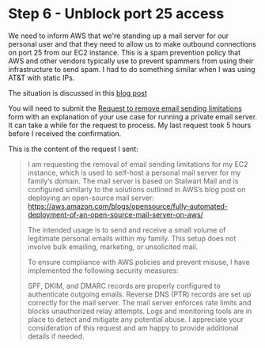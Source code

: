 # Step 6 - Unblock port 25 access

We need to inform AWS that we're standing up a mail server for our personal user and that
they need to allow us to make outbound connections on port 25 from our EC2 instance.  This
is a spam prevention policy that AWS and other vendors typically use to prevent spammers from
using their infrastructure to send spam. I had to do something similar when I was using AT&T
with static IPs.

The situation is discussed in this [blog post](https://repost.aws/knowledge-center/ec2-port-25-throttle)

You will need to submit the [Request to remove email sending limitations](https://support.console.aws.amazon.com/support/contacts#/rdns-limits) form with an explanation of your use case for running a private email server. It can take a while for the request to process.  My last request took 5 hours before I received the confirmation.

This is the content of the request I sent:

>I am requesting the removal of email sending limitations for my EC2 instance, which is used to self-host a personal mail server for my family’s domain. The mail server is based on Stalwart Mail and is configured similarly to the solutions outlined in AWS’s blog post on deploying an open-source mail server: https://aws.amazon.com/blogs/opensource/fully-automated-deployment-of-an-open-source-mail-server-on-aws/
>
>The intended usage is to send and receive a small volume of legitimate personal emails within my family. This setup does not involve bulk emailing, marketing, or unsolicited mail.
>
>To ensure compliance with AWS policies and prevent misuse, I have implemented the following security measures:
>
>SPF, DKIM, and DMARC records are properly configured to authenticate outgoing emails.
>Reverse DNS (PTR) records are set up correctly for the mail server.
>The mail server enforces rate limits and blocks unauthorized relay attempts.
>Logs and monitoring tools are in place to detect and mitigate any potential abuse.
>I appreciate your consideration of this request and am happy to provide additional details if needed.
